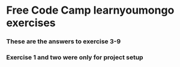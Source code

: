 # Free Code Camp learnyoumongo exercises
### These are the answers to exercise 3-9
### Exercise 1 and two were only for project setup
  
